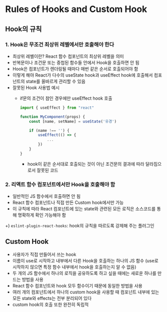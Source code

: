 # Rules of Hooks and Custom Hook

## Hook의 규칙

### 1. Hook은 무조건 최상위 레벨에서만 호출해야 한다

- 최상위 레벨이란? React 함수 컴포넌트의 최상위 레벨을 의미
- 반복문이나 조건문 또는 중첩된 함수들 안에서 Hook을 호출하면 안 됨
- Hook은 컴포넌트가 렌더링될 때마다 매번 같은 순서로 호출되어야 함
- 이렇게 해야 React가 다수의 useState hook과 useEffect hook에 호출해서 컴포넌트의 state를 올바르게 관리할 수 있음
- 잘못된 Hook 사용법 예시
    - if문의 조건이 참인 경우에만 useEffect hook 호출
        
        ```jsx
        import { useEffect } from "react"
        
        function MyComponent(props) {
            const [name, setName] = useState('유경')
        
            if (name !== '') {
                useEffect(() => {
                    ...
                })
            }
        }
        ```
        
        - hook이 같은 순서대로 호출되는 것이 아닌 조건문의 결과에 따라 달라짐으로서 잘못된 코드

### 2. 리액트 함수 컴포넌트에서만 Hook을 호출해야 함

- 일반적인 JS 함수에서 호출하면 안 됨
- React 함수 컴포넌트나 직접 만든 Custom hook에서만 가능
- 이 규칙에 따라 React 컴포넌트에 있는 state와 관련된 모든 로직은 소스코드를 통해 명확하게 확인 가능해야 함

+) `eslint-plugin-react-hooks`: hook의 규칙을 따르도록 강제해 주는 플러그인 

## Custom Hook

- 사용자가 직접 만들어서 쓰는 hook
- 이름이 use로 시작하고 내부에서 다른 Hook을 호출하는 하나의 JS 함수 (use로 시작하지 않으면 특정 함수 내부에서 hook을 호출하는지 알 수 없음)
- 두 개의 JS 함수에서 하나의 로직을 공유하도록 하고 싶을 때에는 새로운 하나를 만드는 방법을 사용
- React 함수 컴포넌트와 hook 모두 함수이기 때문에 동일한 방법을 사용
- 여러 개의 컴포넌트에서 하나의 custom hook을 사용할 때 컴포넌트 내부에 있는 모든 state와 effects는 전부 분리되어 있다
- custom hook의 호출 또한 완전히 독립적